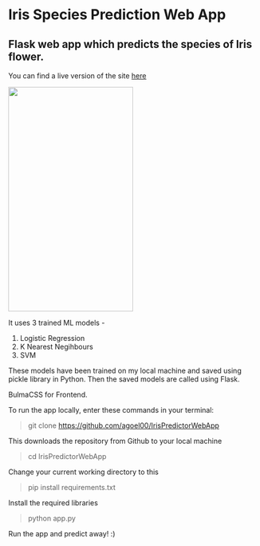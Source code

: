 # Iris Species Prediction Web App
## Flask web app which predicts the species of Iris flower.

You can find a live version of the site [here](http://agoel00.pythonanywhere.com)

<img src="demo.gif" height="450" width="250">


It uses 3 trained ML models - 
1. Logistic Regression
2. K Nearest Negihbours
3. SVM

These models have been trained on my local machine and saved using pickle library in Python. Then the saved models are called using Flask.

BulmaCSS for Frontend.

To run the app locally, enter these commands in your terminal: 

> git clone https://github.com/agoel00/IrisPredictorWebApp

This downloads the repository from Github to your local machine

> cd IrisPredictorWebApp

Change your current working directory to this

> pip install requirements.txt

Install the required libraries

> python app.py

Run the app and predict away! :)

